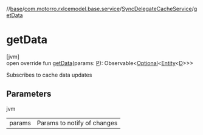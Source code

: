 //[base](../../../index.md)/[com.motorro.rxlcemodel.base.service](../index.md)/[SyncDelegateCacheService](index.md)/[getData](get-data.md)

# getData

[jvm]\
open override fun [getData](get-data.md)(params: [P](index.md)): Observable&lt;[Optional](https://docs.oracle.com/javase/8/docs/api/java/util/Optional.html)&lt;[Entity](../../com.motorro.rxlcemodel.base.entity/-entity/index.md)&lt;[D](index.md)&gt;&gt;&gt;

Subscribes to cache data updates

## Parameters

jvm

| | |
|---|---|
| params | Params to notify of changes |
